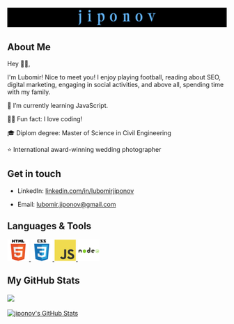 <p align="center">
<a href="https://github.com/jiponov"><img src="https://github.com/jiponov/jiponov/blob/master/jiponov-cover.jpg" alt="jiponov lubomir"></a>
</p>

## About Me

<p align="left">Hey 👋🏻,

I'm Lubomir! Nice to meet you! 
I enjoy playing football, reading about SEO, digital marketing, 
engaging in social activities, and above all, spending time with my family.
</p>

<p align="left">🌱 I’m currently learning JavaScript.</p>
<p align="left">👨‍💻 Fun fact: I love coding!</p>
<p align="left">🎓 Diplom degree: Master of Science in Civil Engineering</p>
<p align="left">⭐ International award-winning wedding photographer</p>

## Get in touch

- LinkedIn: <a href="https://www.linkedin.com/in/lubomirjiponov" target="_blank" rel="noopener">linkedin.com/in/lubomirjiponov</a> 

- Email: lubomir.jiponov@gmail.com

## Languages & Tools

<p align="left">
    <a href="https://www.w3.org/html/" target="_blank" rel="noopener"> <img src="https://raw.githubusercontent.com/devicons/devicon/master/icons/html5/html5-original-wordmark.svg" alt="html5" width="50" height="50"/> </a>
    <a href="https://www.w3schools.com/css/" target="_blank" rel="noopener"> <img src="https://raw.githubusercontent.com/devicons/devicon/master/icons/css3/css3-original-wordmark.svg" alt="css3" width="50" height="50"/> </a>
    <a href="https://developer.mozilla.org/en-US/docs/Web/JavaScript" target="_blank" rel="noopener"> <img src="https://raw.githubusercontent.com/devicons/devicon/master/icons/javascript/javascript-original.svg" alt="javascript" width="50" height="50"/> </a>
    <a href="https://nodejs.org" target="_blank" rel="noopener"> <img src="https://raw.githubusercontent.com/devicons/devicon/master/icons/nodejs/nodejs-original-wordmark.svg" alt="nodejs" width="50" height="50"/> </a>
  </p>

## My GitHub Stats

<a href="https://github.com/jiponov/jiponov">
  <img align="center" height="180em" src="https://github-readme-stats.vercel.app/api/top-langs/?username=jiponov&langs_count=8&layout=compact&title_color=62b4f5&text_color=ffffff&bg_color=000000" />
</a>
<br>
<br>
<a href="https://github.com/jiponov/jiponov">
  <img align="center" height="180em" src="https://github-readme-stats.vercel.app/api?username=jiponov&show_icons=true&line_height=27&locale=en&title_color=62b4f5&text_color=ffffff&icon_color=62b4f5&bg_color=000000" alt="jiponov's GitHub Stats" />
</a>
